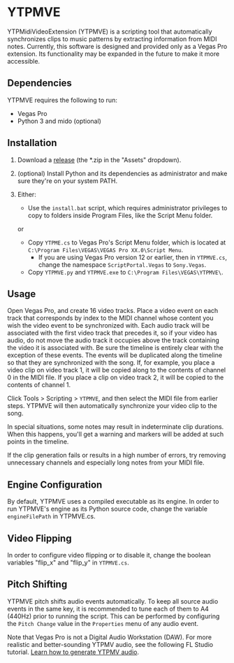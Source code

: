 # YTPMVE
YTPMidiVideoExtension (YTPMVE) is a scripting tool that automatically synchronizes clips to music patterns by extracting information from MIDI notes. Currently, this software is designed and provided only as a Vegas Pro extension. Its functionality may be expanded in the future to make it more accessible.


## Dependencies
YTPMVE requires the following to run:

* Vegas Pro
* Python 3 and mido (optional)

## Installation
1. Download a [release](https://github.com/Cantersoft/YTPMVE/releases) (the *.zip in the "Assets" dropdown).
2. (optional) Install Python and its dependencies as administrator and make sure they're on your system PATH.
3. Either:
	
	* Use the `install.bat` script, which requires administrator privileges to copy to folders inside Program Files, like the Script Menu folder.
	
	or
	* Copy `YTPME.cs` to Vegas Pro's Script Menu folder, which is located at `C:\Program Files\VEGAS\VEGAS Pro XX.0\Script Menu`.
		* If you are using Vegas Pro version 12 or earlier, then in `YTPMVE.cs`, change the namespace `ScriptPortal.Vegas` to `Sony.Vegas`.
	* Copy `YTPMVE.py` and `YTPMVE.exe` to `C:\Program Files\VEGAS\YTPMVE\`.

## Usage
Open Vegas Pro, and create 16 video tracks. Place a video event on each track that corresponds by index to the MIDI channel whose content you wish the video event to be synchronized with. Each audio track will be associated with the first video track that precedes it, so if your video has audio, do not move the audio track it occupies above the track containing the video it is associated with. Be sure the timeline is entirely clear with the exception of these events. 
The events will be duplicated along the timeline so that they are synchronized with the song. If, for example, you place a video clip on video track 1, it will be copied
along to the contents of channel 0 in the MIDI file. If you place a clip on video track 2, it will be copied to the contents of channel 1.

Click Tools > Scripting > `YTPMVE`, and then select the MIDI file from earlier steps. YTPMVE will then automatically synchronize your video clip to the song.

In special situations, some notes may result in indeterminate clip durations. When this happens, you'll get a warning and markers will be added at such points in the
timeline. 

If the clip generation fails or results in a high number of errors, try removing unnecessary channels and especially long notes from your MIDI file.

## Engine Configuration
By default, YTPMVE uses a compiled executable as its engine. In order to run YTPMVE's engine as its Python source code, change the variable `engineFilePath` in YTPMVE.cs.

## Video Flipping
In order to configure video flipping or to disable it, change the boolean variables "flip_x" and "flip_y" in `YTPMVE.cs`.

## Pitch Shifting
YTPMVE pitch shifts audio events automatically. To keep all source audio events in the same key, it is recommended to tune each of them to A4 (440Hz) prior to running the script. This can be performed by configuring the `Pitch Change` value in the `Properties` menu of any audio event.

Note that Vegas Pro is not a Digital Audio Workstation (DAW). For more realistic and better-sounding YTPMV audio, see the following FL Studio tutorial.
[Learn how to generate YTPMV audio](https://youtu.be/RP8MKrwXYKI).
